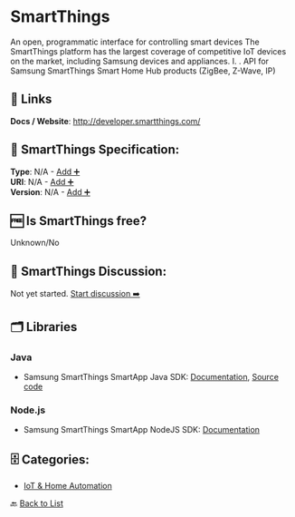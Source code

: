 # SmartThings

An open, programmatic interface for controlling smart devices The SmartThings platform has the largest coverage of competitive IoT devices on the market, including Samsung devices and appliances. I. . API for Samsung SmartThings Smart Home Hub products (ZigBee, Z-Wave, IP)

##  🔗 Links
**Docs / Website**: http://developer.smartthings.com/

## 🧬 SmartThings Specification:
**Type**: N/A - [Add ➕](https://github.com/apis-list/apis-list/edit/main/apis/smartthings/smartthings.yaml)  
**URI**: N/A - [Add ➕](https://github.com/apis-list/apis-list/edit/main/apis/smartthings/smartthings.yaml)  
**Version**: N/A - [Add ➕](https://github.com/apis-list/apis-list/edit/main/apis/smartthings/smartthings.yaml)

## 🆓 Is SmartThings free?
 Unknown/No 

## 💬 SmartThings Discussion:
Not yet started. [Start discussion ➡️](https://github.com/apis-list/apis-list/discussions/new)

## 🗂️ Libraries
### Java
- Samsung SmartThings SmartApp Java SDK: [Documentation](https://github.com/SmartThingsCommunity/smartapp-sdk-java), [Source code](https://search.maven.org/search?q=g%3A%22com.smartthings.sdk%22)
### Node.js
- Samsung SmartThings SmartApp NodeJS SDK: [Documentation](https://github.com/SmartThingsCommunity/smartapp-sdk-nodejs)


## 🗄️ Categories:
- [IoT & Home Automation](https://github.com/apis-list/apis-list#iot--home-automation-)

🔙  [Back to List](https://github.com/apis-list/apis-list)

